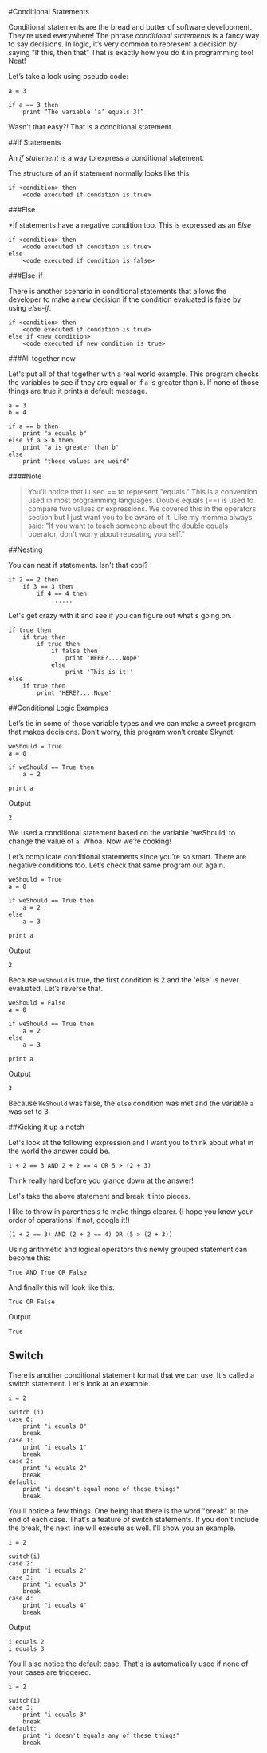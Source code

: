#Conditional Statements

Conditional statements are the bread and butter of software development. They’re used everywhere! The phrase *conditional statements* is a fancy way to say decisions. In logic, it’s very common to represent a decision by saying “If this, then that” That is exactly how you do it in programming too! Neat!

Let’s take a look using pseudo code:

    a = 3

    if a == 3 then 
        print “The variable ‘a’ equals 3!”

Wasn’t that easy?! That is a conditional statement. 


##If Statements

An *if statement* is a way to express a conditional statement. 

The structure of an if statement normally looks like this:

    if <condition> then
        <code executed if condition is true>


###Else

*If statements have a negative condition too. This is expressed as an *Else*


    if <condition> then
        <code executed if condition is true>
    else
        <code executed if condition is false>

###Else-if

There is another scenario in conditional statements that allows the developer to make a new decision if the condition evaluated is false by using *else-if*.


    if <condition> then
        <code executed if condition is true>
    else if <new condition>
        <code executed if new condition is true>


###All together now

Let's put all of that together with a real world example. This program checks the variables to see if they are equal or if `a` is greater than `b`. If none of those things are true it prints a default message.

    a = 3
    b = 4

    if a == b then
        print "a equals b"
    else if a > b then
        print "a is greater than b"
    else
        print "these values are weird"

####Note
> You'll notice that I used == to represent "equals." This is a convention used in most programming languages. Double equals (==) is used to compare two values or expressions. We covered this in the operators section but I just want you to be aware of it. Like my momma always said: "If you want to teach someone about the double equals operator, don't worry about repeating yourself."

##Nesting

You can nest if statements. Isn't that cool?

    if 2 == 2 then
        if 3 == 3 then
            if 4 == 4 then
                ......

Let's get crazy with it and see if you can figure out what's going on.

    if true then
        if true then
            if true then
                if false then
                    print 'HERE?....Nope'
                else
                    print 'This is it!'
    else
        if true then
            print 'HERE?....Nope'


##Conditional Logic Examples

Let’s tie in some of those variable types and we can make a sweet program that makes decisions. Don’t worry, this program won’t create Skynet.

    weShould = True
    a = 0

    if weShould == True then
        a = 2

    print a

Output

    2

We used a conditional statement based on the variable ‘weShould’ to change the value of `a`. Whoa. Now we’re cooking!

Let’s complicate conditional statements since you’re so smart. There are negative conditions too. Let’s check that same program out again.

    weShould = True
    a = 0

    if weShould == True then
        a = 2
    else
        a = 3

    print a

Output

    2

Because `weShould` is true, the first condition is 2 and the 'else' is never evaluated. Let’s reverse that.

    weShould = False
    a = 0

    if weShould == True then
        a = 2
    else
        a = 3

    print a

Output

    3

Because `WeShould` was false, the `else` condition was met and the variable `a` was set to 3. 

##Kicking it up a notch

Let's look at the following expression and I want you to think about what in the world the answer could be.

    1 + 2 == 3 AND 2 + 2 == 4 OR 5 > (2 + 3)

Think really hard before you glance down at the answer! 

Let's take the above statement and break it into pieces. 

I like to throw in parenthesis to make things clearer. (I hope you know your order of operations! If not, google it!)

    (1 + 2 == 3) AND (2 + 2 == 4) OR (5 > (2 + 3))

Using arithmetic and logical operators this newly grouped statement can become this:

    True AND True OR False
    
And finally this will look like this:

    True OR False
    
Output

    True

## Switch

There is another conditional statement format that we can use. It's called a switch statement. Let's look at an example.

    i = 2
    
    switch (i)
    case 0:
        print "i equals 0"
        break
    case 1:
        print "i equals 1"
        break
    case 2:
        print "i equals 2"
        break
    default:
        print "i doesn't equal none of those things"
        break

You'll notice a few things. One being that there is the word "break" at the end of each case. That's a feature of switch statements. If you don't include the break, the next line will execute as well. I'll show you an example.

    i = 2

    switch(i)
    case 2:
        print "i equals 2"
    case 3:
        print "i equals 3"
        break
    case 4: 
        print "i equals 4"
        break

Output
    
    i equals 2
    i equals 3


You'll also notice the default case. That's is automatically used if none of your cases are triggered.

    i = 2

    switch(i)
    case 3:
        print "i equals 3"
        break
    default:
        print "i doesn't equals any of these things"
        break